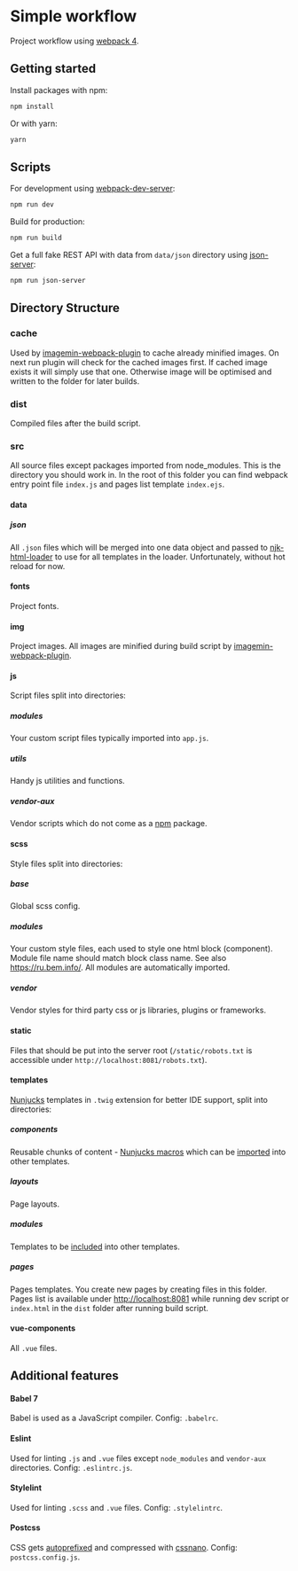 # Simple workflow
Project workflow using [webpack 4](https://webpack.js.org/).

## Getting started
Install packages with npm:
```bash
npm install
```
Or with yarn:
```bash
yarn
```
## Scripts
For development using [webpack-dev-server](https://webpack.js.org/configuration/dev-server/):
```bash
npm run dev
```
Build for production:
```bash
npm run build
```
Get a full fake REST API with data from `data/json` directory using [json-server](https://github.com/typicode/json-server):
```bash
npm run json-server
```
## Directory Structure
### cache
Used by [imagemin-webpack-plugin](https://github.com/Klathmon/imagemin-webpack-plugin) to cache already minified images. On next run plugin will check for the cached images first. If cached image exists it will simply use that one. Otherwise image will be optimised and written to the folder for later builds.
### dist
Compiled files after the build script.
### src
All source files except packages imported from node_modules. This is the directory you should work in. In the root of this folder you can find webpack entry point file `index.js` and pages list template `index.ejs`.
#### data
##### json
All `.json` files which will be merged into one data object and passed to [njk-html-loader](https://github.com/nameless19922/njk-html-loader) to use for all templates in the loader. Unfortunately, without hot reload for now.
#### fonts
Project fonts.
#### img
Project images. All images are minified during build script by [imagemin-webpack-plugin](https://github.com/Klathmon/imagemin-webpack-plugin).
#### js
Script files split into directories:
##### modules
Your custom script files typically imported into `app.js`.
##### utils
Handy js utilities and functions.
##### vendor-aux
Vendor scripts which do not come as a [npm](https://www.npmjs.com/) package.
#### scss
Style files split into directories:
##### base
Global scss config.
##### modules
Your custom style files, each used to style one html block (component). Module file name should match block class name. See also <https://ru.bem.info/>. All modules are automatically imported.
##### vendor
Vendor styles for third party css or js libraries, plugins or frameworks. 
#### static
Files that should be put into the server root (`/static/robots.txt` is accessible under `http://localhost:8081/robots.txt`).
#### templates
[Nunjucks](https://mozilla.github.io/nunjucks/) templates in `.twig` extension for better IDE support, split into directories:
##### components
Reusable chunks of content - [Nunjucks macros](https://mozilla.github.io/nunjucks/templating.html#macro) which can be [imported](https://mozilla.github.io/nunjucks/templating.html#import) into other templates.
##### layouts
Page layouts.
##### modules
Templates to be [included](https://mozilla.github.io/nunjucks/templating.html#include) into other templates.
##### pages
Pages templates. You create new pages by creating files in this folder. Pages list is available under <http://localhost:8081> while running dev script or `index.html` in the `dist` folder after running build script. 
#### vue-components
All `.vue` files.
## Additional features
#### Babel 7
Babel is used as a JavaScript compiler. Config: `.babelrc`.
#### Eslint
Used for linting `.js` and `.vue` files except `node_modules` and `vendor-aux` directories. Config: `.eslintrc.js`.
#### Stylelint
Used for linting `.scss` and `.vue` files. Config: `.stylelintrc`.
#### Postcss
CSS gets [autoprefixed](https://github.com/postcss/autoprefixer) and compressed with [cssnano](https://cssnano.co/). Config: `postcss.config.js`.

